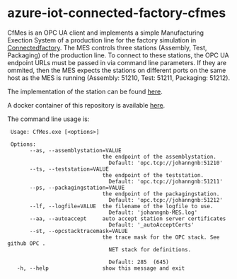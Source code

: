 # azure-iot-connected-factory-cfmes

CfMes is an OPC UA client and implements a simple Manufacturing Exection System of a production line for the factory simulation in [Connectedfactory](https://github.com/Azure/azure-iot-connected-factory).
The MES controls three stations (Assembly, Test, Packaging) of the production line. To connect to these stations, the OPC UA endpoint URLs must be passed in via command line parameters.
If they are ommited, then the MES expects the stations on different ports on the same host as the MES is running (Assembly: 51210, Test: 51211, Packaging: 51212).

The implementation of the station can be found [here](https://github.com/hansgschossmann/azure-iot-connected-factory-cfstation).

A docker container of this repository is available [here](https://hub.docker.com/r/hansgschossmann/azure-iot-connected-factory-cfmes).

The command line usage is:

     Usage: CfMes.exe [<options>]

     Options:
           --as, --assemblystation=VALUE
                                  the endpoint of the assemblystation.
                                    Default: 'opc.tcp://johanngnb:51210'
           --ts, --teststation=VALUE
                                  the endpoint of the teststation.
                                    Default: 'opc.tcp://johanngnb:51211'
           --ps, --packagingstation=VALUE
                                  the endpoint of the packagingstation.
                                    Default: 'opc.tcp://johanngnb:51212'
           --lf, --logfile=VALUE  the filename of the logfile to use.
                                    Default: 'johanngnb-MES.log'
           --aa, --autoaccept     auto accept station server certificates
                                    Default: '_autoAcceptCerts'
           --st, --opcstacktracemask=VALUE
                                  the trace mask for the OPC stack. See github OPC .
                                    NET stack for definitions.

                                    Default: 285  (645)
       -h, --help                 show this message and exit
